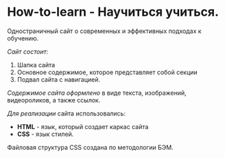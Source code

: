 # How-to-learn - Научиться учиться.  
Одностраничный сайт о современных и эффективных подходах к обучению.  

*Сайт состоит:*
1. Шапка сайта
2. Основное содержимое, которое представляет собой секции
3. Подвал сайта с навигацией.  

*Содержимое сайта оформлено* в виде текста, изображений, видеороликов, а также ссылок.  

*Для реализации* сайта использовались:
* **HTML** - язык, который создает каркас сайта
* **CSS** - язык стилей.  

Файловая структура CSS создана по методологии БЭМ.   